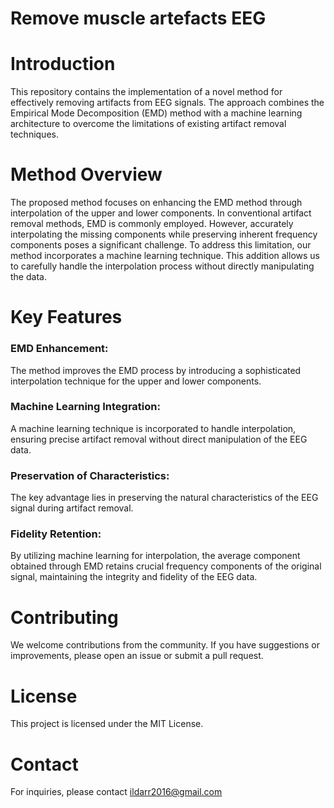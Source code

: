 # Remove muscle artefacts EEG

# Introduction
This repository contains the implementation of a novel method for effectively removing artifacts from EEG signals. The approach combines the Empirical Mode Decomposition (EMD) method with a machine learning architecture to overcome the limitations of existing artifact removal techniques.  

# Method Overview
The proposed method focuses on enhancing the EMD method through interpolation of the upper and lower components. In conventional artifact removal methods, EMD is commonly employed. However, accurately interpolating the missing components while preserving inherent frequency components poses a significant challenge. To address this limitation, our method incorporates a machine learning technique. This addition allows us to carefully handle the interpolation process without directly manipulating the data.

# Key Features
### EMD Enhancement: 
The method improves the EMD process by introducing a sophisticated interpolation technique for the upper and lower components.  
### Machine Learning Integration: 
A machine learning technique is incorporated to handle interpolation, ensuring precise artifact removal without direct manipulation of the EEG data.  
### Preservation of Characteristics:
The key advantage lies in preserving the natural characteristics of the EEG signal during artifact removal.  
### Fidelity Retention: 
By utilizing machine learning for interpolation, the average component obtained through EMD retains crucial frequency components of the original signal, maintaining the integrity and fidelity of the EEG data.  

# Contributing
We welcome contributions from the community. If you have suggestions or improvements, please open an issue or submit a pull request.

# License
This project is licensed under the MIT License. 

#  Contact
For inquiries, please contact ildarr2016@gmail.com
  

